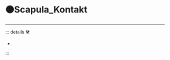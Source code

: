 # 🟠<motor>Scapula_Kontakt</motor>

---

<!-- =================================================== -->
<!-- =================================================== -->
<!-- =================================================== -->
<!-- =================================================== -->
<!-- =================================================== -->
::: details 🛠

-

:::
